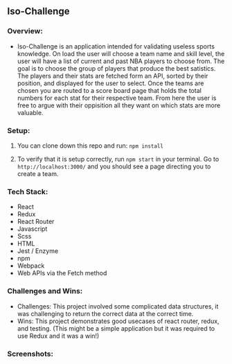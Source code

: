 ## Iso-Challenge

### Overview:

- Iso-Challenge is an application intended for validating useless sports knowledge. On load the user will choose a team name and skill level, the user will have a list of current and past NBA players to choose from. The goal is to choose the group of players that produce the best satistics. The players and their stats are fetched form an API, sorted by their position, and displayed for the user to select. Once the teams are chosen you are routed to a score board page that holds the total numbers for each stat for their respective team. From here the user is free to argue with their oppisition all they want on which stats are more valuable.

### Setup:

1) You can clone down this repo and run: `npm install`

2) To verify that it is setup correctly, run `npm start` in your terminal. Go to `http://localhost:3000/` and you should see a page directing you to create a team.

### Tech Stack:

- React
- Redux
- React Router
- Javascript
- Scss
- HTML
- Jest / Enzyme
- npm
- Webpack
- Web APIs via the Fetch method

### Challenges and Wins:

- Challenges: This project involved some complicated data structures, it was challenging to return the correct data at the correct time.  
- Wins: This project demonstrates good usecases of react router, redux, and testing. (This might be a simple application but it was required to use Redux and it was a win!) 

### Screenshots:


  
  
